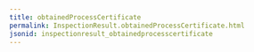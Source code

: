 ```yaml
---
title: obtainedProcessCertificate
permalink: InspectionResult.obtainedProcessCertificate.html
jsonid: inspectionresult_obtainedprocesscertificate
---
```

